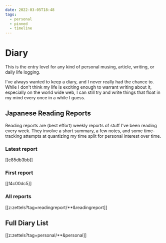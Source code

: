 ```yaml
---
date: 2022-03-05T18:48
tags:
  - personal
  - pinned
  - timeline
---
```


# Diary

This is the entry level for any kind of personal musing, article, writing, or
daily life logging.

I've always wanted to keep a diary, and I never really had the chance to. While
I don't think my life is exciting enough to warrant writing about it, especially
on the world wide web, I can still try and write things that float in my mind
every once in a while I guess.

## Japanese Reading Reports

Reading reports are (best effort) weekly reports of stuff I've been reading
every week. They involve a short summary, a few notes, and some time-tracking
attempts at quantizing my time split for personal interest over time.

### Latest report

[[c85db3bb]]

### First report

[[f4c00dc5]]

### All reports

[[z:zettels?tag=readingreport/**&readingreport]]

## Full Diary List

[[z:zettels?tag=personal/**&personal]]

